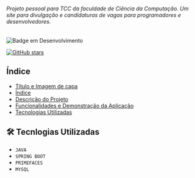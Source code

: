 # <h1 align="center"> <TI Jobs/> </h1>

# <h6>Projeto pessoal para TCC da faculdade de Ciência da Computação. Um site para divulgação e candidaturas de vagas para programadores e desenvolvedores.</h6>

![Badge em Desenvolvimento](http://img.shields.io/static/v1?label=STATUS&message=EM%20DESENVOLVIMENTO&color=GREEN&style=for-the-badge)

<a href="https://github.com/MulherMarav/tijobs/stargazers"><img alt="GitHub stars" src="https://img.shields.io/github/stars/MulherMarav/tijobs"></a>

## Índice 

* [Título e Imagem de capa](#Título-e-Imagem-de-capa)
* [Índice](#índice)
* [Descrição do Projeto](#descrição-do-projeto)
* [Funcionalidades e Demonstração da Aplicação](#funcionalidades-e-demonstração-da-aplicação)
* [Tecnologias Utilizadas](#tecnlogias-utilizadas)

## 🛠️ Tecnlogias Utilizadas

- `JAVA`
- `SPRING BOOT`
- `PRIMEFACES`
- `MYSQL`

